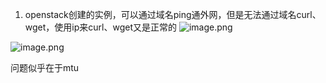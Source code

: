 1. openstack创建的实例，可以通过域名ping通外网，但是无法通过域名curl、wget，使用ip来curl、wget又是正常的
![image.png](https://notes-ming.oss-cn-beijing.aliyuncs.com/images/20250402022131533.png)

![image.png](https://notes-ming.oss-cn-beijing.aliyuncs.com/images/20250402021710861.png)

问题似乎在于mtu